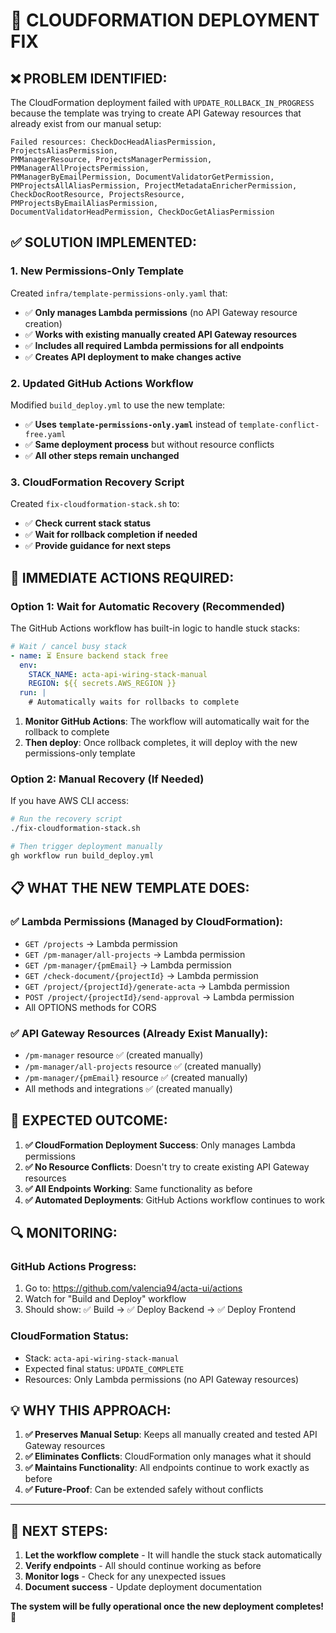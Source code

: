 # 🚨 CLOUDFORMATION DEPLOYMENT FIX

## ❌ **PROBLEM IDENTIFIED:**

The CloudFormation deployment failed with `UPDATE_ROLLBACK_IN_PROGRESS` because the template was trying to create API Gateway resources that already exist from our manual setup:

```
Failed resources: CheckDocHeadAliasPermission, ProjectsAliasPermission,
PMManagerResource, ProjectsManagerPermission, PMManagerAllProjectsPermission,
PMManagerByEmailPermission, DocumentValidatorGetPermission,
PMProjectsAllAliasPermission, ProjectMetadataEnricherPermission,
CheckDocRootResource, ProjectsResource, PMProjectsByEmailAliasPermission,
DocumentValidatorHeadPermission, CheckDocGetAliasPermission
```

## ✅ **SOLUTION IMPLEMENTED:**

### **1. New Permissions-Only Template**

Created `infra/template-permissions-only.yaml` that:

- ✅ **Only manages Lambda permissions** (no API Gateway resource creation)
- ✅ **Works with existing manually created API Gateway resources**
- ✅ **Includes all required Lambda permissions for all endpoints**
- ✅ **Creates API deployment to make changes active**

### **2. Updated GitHub Actions Workflow**

Modified `build_deploy.yml` to use the new template:

- ✅ **Uses `template-permissions-only.yaml`** instead of `template-conflict-free.yaml`
- ✅ **Same deployment process** but without resource conflicts
- ✅ **All other steps remain unchanged**

### **3. CloudFormation Recovery Script**

Created `fix-cloudformation-stack.sh` to:

- ✅ **Check current stack status**
- ✅ **Wait for rollback completion if needed**
- ✅ **Provide guidance for next steps**

## 🔧 **IMMEDIATE ACTIONS REQUIRED:**

### **Option 1: Wait for Automatic Recovery (Recommended)**

The GitHub Actions workflow has built-in logic to handle stuck stacks:

```yaml
# Wait / cancel busy stack
- name: ⏳ Ensure backend stack free
  env:
    STACK_NAME: acta-api-wiring-stack-manual
    REGION: ${{ secrets.AWS_REGION }}
  run: |
    # Automatically waits for rollbacks to complete
```

1. **Monitor GitHub Actions**: The workflow will automatically wait for the rollback to complete
2. **Then deploy**: Once rollback completes, it will deploy with the new permissions-only template

### **Option 2: Manual Recovery (If Needed)**

If you have AWS CLI access:

```bash
# Run the recovery script
./fix-cloudformation-stack.sh

# Then trigger deployment manually
gh workflow run build_deploy.yml
```

## 📋 **WHAT THE NEW TEMPLATE DOES:**

### **✅ Lambda Permissions (Managed by CloudFormation):**

- `GET /projects` → Lambda permission
- `GET /pm-manager/all-projects` → Lambda permission
- `GET /pm-manager/{pmEmail}` → Lambda permission
- `GET /check-document/{projectId}` → Lambda permission
- `GET /project/{projectId}/generate-acta` → Lambda permission
- `POST /project/{projectId}/send-approval` → Lambda permission
- All OPTIONS methods for CORS

### **✅ API Gateway Resources (Already Exist Manually):**

- `/pm-manager` resource ✅ (created manually)
- `/pm-manager/all-projects` resource ✅ (created manually)
- `/pm-manager/{pmEmail}` resource ✅ (created manually)
- All methods and integrations ✅ (created manually)

## 🎯 **EXPECTED OUTCOME:**

1. **✅ CloudFormation Deployment Success**: Only manages Lambda permissions
2. **✅ No Resource Conflicts**: Doesn't try to create existing API Gateway resources
3. **✅ All Endpoints Working**: Same functionality as before
4. **✅ Automated Deployments**: GitHub Actions workflow continues to work

## 🔍 **MONITORING:**

### **GitHub Actions Progress:**

1. Go to: https://github.com/valencia94/acta-ui/actions
2. Watch for "Build and Deploy" workflow
3. Should show: ✅ Build → ✅ Deploy Backend → ✅ Deploy Frontend

### **CloudFormation Status:**

- Stack: `acta-api-wiring-stack-manual`
- Expected final status: `UPDATE_COMPLETE`
- Resources: Only Lambda permissions (no API Gateway resources)

## 💡 **WHY THIS APPROACH:**

1. **✅ Preserves Manual Setup**: Keeps all manually created and tested API Gateway resources
2. **✅ Eliminates Conflicts**: CloudFormation only manages what it should
3. **✅ Maintains Functionality**: All endpoints continue to work exactly as before
4. **✅ Future-Proof**: Can be extended safely without conflicts

---

## 🚀 **NEXT STEPS:**

1. **Let the workflow complete** - It will handle the stuck stack automatically
2. **Verify endpoints** - All should continue working as before
3. **Monitor logs** - Check for any unexpected issues
4. **Document success** - Update deployment documentation

**The system will be fully operational once the new deployment completes! 🎉**
